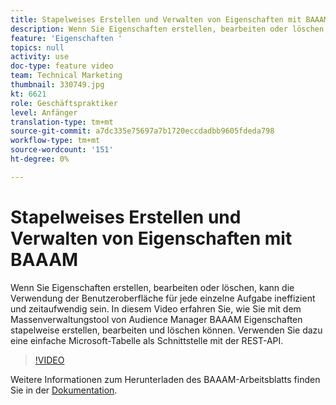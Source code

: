 ```yaml
---
title: Stapelweises Erstellen und Verwalten von Eigenschaften mit BAAAM
description: Wenn Sie Eigenschaften erstellen, bearbeiten oder löschen, kann die Verwendung der Benutzeroberfläche für jede einzelne Aufgabe ineffizient und zeitaufwendig sein. In diesem Video erfahren Sie, wie Sie mit dem Massenverwaltungstool von Audience Manager BAAAM Eigenschaften stapelweise erstellen, bearbeiten und löschen können. Verwenden Sie dazu eine einfache Microsoft-Tabelle als Schnittstelle mit der REST-API.
feature: 'Eigenschaften '
topics: null
activity: use
doc-type: feature video
team: Technical Marketing
thumbnail: 330749.jpg
kt: 6621
role: Geschäftspraktiker
level: Anfänger
translation-type: tm+mt
source-git-commit: a7dc335e75697a7b1720eccdadbb9605fdeda798
workflow-type: tm+mt
source-wordcount: '151'
ht-degree: 0%

---
```



# Stapelweises Erstellen und Verwalten von Eigenschaften mit BAAAM

Wenn Sie Eigenschaften erstellen, bearbeiten oder löschen, kann die Verwendung der Benutzeroberfläche für jede einzelne Aufgabe ineffizient und zeitaufwendig sein. In diesem Video erfahren Sie, wie Sie mit dem Massenverwaltungstool von Audience Manager BAAAM Eigenschaften stapelweise erstellen, bearbeiten und löschen können. Verwenden Sie dazu eine einfache Microsoft-Tabelle als Schnittstelle mit der REST-API.

>[!VIDEO](https://video.tv.adobe.com/v/330749/?quality=12&learn=on)

Weitere Informationen zum Herunterladen des BAAAM-Arbeitsblatts finden Sie in der [Dokumentation](https://experienceleague.adobe.com/docs/audience-manager/user-guide/reference/bulk-management-tools/bulk-management-intro.html?lang=en#reference).
